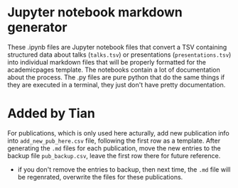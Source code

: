 # Jupyter notebook markdown generator

These .ipynb files are Jupyter notebook files that convert a TSV containing structured data about talks (`talks.tsv`) or presentations (`presentations.tsv`) into individual markdown files that will be properly formatted for the academicpages template. The notebooks contain a lot of documentation about the process. The .py files are pure python that do the same things if they are executed in a terminal, they just don't have pretty documentation.

# Added by Tian
For publications, which is only used here acturally, add new publication info into `add_new_pub_here.csv` file, following the first row as a template. After generating the `.md` files for each publication, move the new entries to the backup file `pub_backup.csv`, leave the first row there for future reference.

- if you don't remove the entries to backup, then next time, the `.md` file will be regenrated, overwrite the files for these publications. 